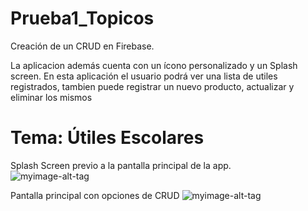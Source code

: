 # Prueba1_Topicos
Creación de un CRUD en Firebase.

La aplicacion además cuenta con un ícono personalizado y un Splash screen.
En esta aplicación el usuario podrá ver una lista de utiles registrados, tambien puede registrar un nuevo producto, actualizar y eliminar los mismos
# Tema: Útiles Escolares
Splash Screen previo a la pantalla principal de la app.                                
![myimage-alt-tag](https://github.com/wendysoto/Prueba1_Topicos/blob/master/1.jpeg) 

Pantalla principal con opciones de CRUD
![myimage-alt-tag](https://github.com/wendysoto/Prueba1_Topicos/blob/master/main.jpeg) 
